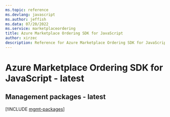 ```yaml
---
ms.topic: reference
ms.devlang: javascript
ms.author: jeffish
ms.data: 07/20/2022
ms.service: marketplaceordering
title: Azure Marketplace Ordering SDK for JavaScript
author: xirzec
description: Reference for Azure Marketplace Ordering SDK for JavaScript
---
```

# Azure Marketplace Ordering SDK for JavaScript - latest

## Management packages - latest
[!INCLUDE [mgmt-packages](marketplace-ordering-mgmt-index.md)]
